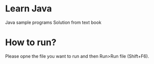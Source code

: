 Learn Java
==========

Java sample programs Solution from text book


How to run?
===========

Please opne the file you want to run and then Run>Run file (Shift+F6).